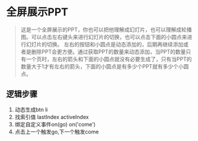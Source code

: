 # 全屏展示PPT

> 这是一个全屏展示的PPT，你也可以把他理解成幻灯片，也可以理解成轮播图。可以点击左右键头来进行幻灯片的切换，也可以点击下面的小圆点来进行幻灯片的切换。
> 左右的按钮和小圆点是动态添加的，后期再继续添加或者是删除PPT会更方便。通过获取PPT的数量来动态添加，当PPT的数量只有一个页时，左右的箭头和下面的小圆点就没有必要生成了，只有当PPT的数量大于1才有左右的箭头，下面的小圆点是有多少个PPT就有多少个小圆点。
## 逻辑步骤
1. 动态生成btn li
2. 找索引值 lastIndex activeIndex
3. 绑定自定义事件on(go) on('come')
4. 点击上一个触发go,下一个触发come